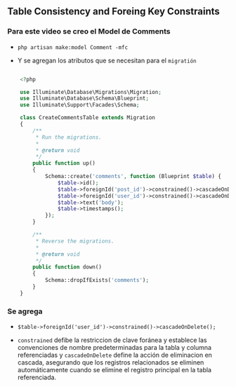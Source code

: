 ## Table Consistency and Foreing Key Constraints 

### Para este video se creo el Model de Comments 

- `php artisan make:model Comment -mfc`

- Y se agregan los atributos que se necesitan para el `migratión`

```php

    <?php

    use Illuminate\Database\Migrations\Migration;
    use Illuminate\Database\Schema\Blueprint;
    use Illuminate\Support\Facades\Schema;

    class CreateCommentsTable extends Migration
    {
        /**
         * Run the migrations.
         *
         * @return void
         */
        public function up()
        {
            Schema::create('comments', function (Blueprint $table) {
                $table->id();
                $table->foreignId('post_id')->constrained()->cascadeOnDelete();
                $table->foreignId('user_id')->constrained()->cascadeOnDelete();
                $table->text('body');
                $table->timestamps();
            });
        }

        /**
         * Reverse the migrations.
         *
         * @return void
         */
        public function down()
        {
            Schema::dropIfExists('comments');
        }
    }

```

### Se agrega

- `$table->foreignId('user_id')->constrained()->cascadeOnDelete();`

- `constrained`  defibe la restriccion de clave foránea y  establece las convenciones de nombre predeterminadas para la tabla y columna referenciadas y `cascadeOnDelete`  define la acción de eliminacion en cascada, asegurando que los registros relacionados se eliminen automáticamente cuando se elimine el registro principal en la tabla referenciada.